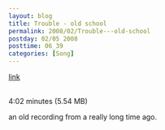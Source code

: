 ```yaml
---
layout: blog
title: Trouble - old school
permalink: 2008/02/Trouble---old-school
postday: 02/05 2008
posttime: 06_39
categories: [Song]
---
```


<a href="http://kristeraxel.com/media/vault/trouble.mp3">link</a>

<br />4:02 minutes (5.54 MB)<p>an old recording from a really long time ago.</p>
